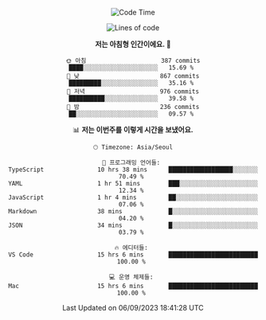 <div align='center'>
 
<!--START_SECTION:waka-->
![Code Time](http://img.shields.io/badge/Code%20Time-2%2C924%20hrs%2012%20mins-blue)

![Lines of code](https://img.shields.io/badge/%EC%A0%80%EB%8A%94%20%EC%97%AC%ED%83%9C%EA%B9%8C%EC%A7%80%20-1.2%20million%20%EC%A4%84%EC%9D%98%20%EC%BD%94%EB%93%9C%EB%A5%BC%20%EC%9E%91%EC%84%B1%ED%96%88%EC%96%B4%EC%9A%94.-blue)

**저는 아침형 인간이에요. 🐤** 

```text
🌞 아침                     387 commits         ████░░░░░░░░░░░░░░░░░░░░░   15.69 % 
🌆 낮　                     867 commits         █████████░░░░░░░░░░░░░░░░   35.16 % 
🌃 저녁                     976 commits         ██████████░░░░░░░░░░░░░░░   39.58 % 
🌙 밤　                     236 commits         ██░░░░░░░░░░░░░░░░░░░░░░░   09.57 % 
```


📊 **저는 이번주를 이렇게 시간을 보냈어요.** 

```text
🕑︎ Timezone: Asia/Seoul

💬 프로그래밍 언어들: 
TypeScript               10 hrs 38 mins      ██████████████████░░░░░░░   70.49 % 
YAML                     1 hr 51 mins        ███░░░░░░░░░░░░░░░░░░░░░░   12.34 % 
JavaScript               1 hr 4 mins         ██░░░░░░░░░░░░░░░░░░░░░░░   07.06 % 
Markdown                 38 mins             █░░░░░░░░░░░░░░░░░░░░░░░░   04.20 % 
JSON                     34 mins             █░░░░░░░░░░░░░░░░░░░░░░░░   03.79 % 

🔥 에디터들: 
VS Code                  15 hrs 6 mins       █████████████████████████   100.00 % 

💻 운영 체제들: 
Mac                      15 hrs 6 mins       █████████████████████████   100.00 % 
```


 Last Updated on 06/09/2023 18:41:28 UTC
<!--END_SECTION:waka-->
 </div>
<!---
Emewjin/Emewjin is a ✨ special ✨ repository because its `README.md` (this file) appears on your GitHub profile.
You can click the Preview link to take a look at your changes.
--->
